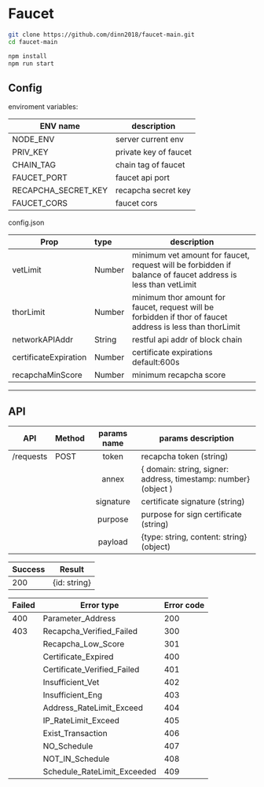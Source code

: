 # Faucet

```bash
git clone https://github.com/dinn2018/faucet-main.git
cd faucet-main

npm install
npm run start
```

## Config

enviroment variables:

| ENV name            | description           |
| ------------------- | --------------------- |
| NODE_ENV            | server current env    |
| PRIV_KEY            | private key of faucet |
| CHAIN_TAG           | chain tag of faucet   |
| FAUCET_PORT         | faucet api port       |
| RECAPCHA_SECRET_KEY | recapcha secret key   |
| FAUCET_CORS         | faucet cors           |

 config.json

| Prop                  | type   | description                                                  |
| --------------------- | :----- | ------------------------------------------------------------ |
| vetLimit              | Number | minimum vet amount for faucet, request will be forbidden if balance of faucet address is less than vetLimit |
| thorLimit             | Number | minimum thor amount for faucet, request will be forbidden if thor of faucet  address is less than thorLimit |
| networkAPIAddr        | String | restful api addr of block chain                              |
| certificateExpiration | Number | certificate expirations default:600s                         |
| recapchaMinScore      | Number | minimum recapcha score                                       |

------

## API

| API       | Method | params name | params description                                           |
| --------- | ------ | :---------: | ------------------------------------------------------------ |
| /requests | POST   |    token    | recapcha token (string)                                      |
|           |        |    annex    | { domain: string, signer: address, timestamp: number}  (object ) |
|           |        |  signature  | certificate signature (string)                               |
|           |        |   purpose   | purpose for sign certificate (string)                        |
|           |        |   payload   | {type: string, content: string} (object)                     |

| Success | Result       |
| ------- | ------------ |
| 200     | {id: string} |

| Failed | Error type                  | Error code |
| ------ | --------------------------- | ---------- |
| 400    | Parameter_Address           | 200        |
| 403    | Recapcha_Verified_Failed    | 300        |
|        | Recapcha_Low_Score          | 301        |
|        | Certificate_Expired         | 400        |
|        | Certificate_Verified_Failed | 401        |
|        | Insufficient_Vet            | 402        |
|        | Insufficient_Eng            | 403        |
|        | Address_RateLimit_Exceed    | 404        |
|        | IP_RateLimit_Exceed         | 405        |
|        | Exist_Transaction           | 406        |
|        | NO_Schedule                 | 407        |
|        | NOT_IN_Schedule             | 408        |
|        | Schedule_RateLimit_Exceeded | 409        |

